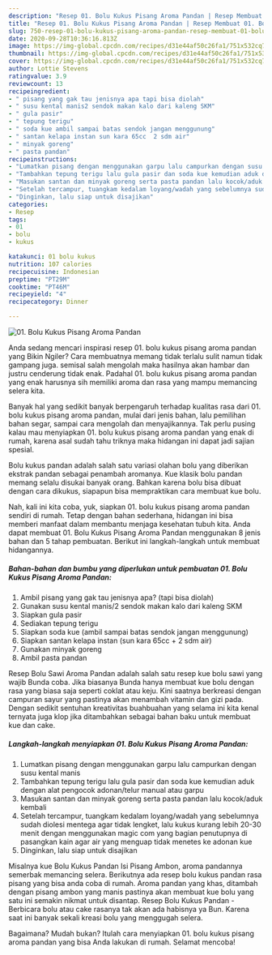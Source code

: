 ```yaml
---
description: "Resep 01. Bolu Kukus Pisang Aroma Pandan | Resep Membuat 01. Bolu Kukus Pisang Aroma Pandan Yang Lezat"
title: "Resep 01. Bolu Kukus Pisang Aroma Pandan | Resep Membuat 01. Bolu Kukus Pisang Aroma Pandan Yang Lezat"
slug: 750-resep-01-bolu-kukus-pisang-aroma-pandan-resep-membuat-01-bolu-kukus-pisang-aroma-pandan-yang-lezat
date: 2020-09-28T10:36:16.813Z
image: https://img-global.cpcdn.com/recipes/d31e44af50c26fa1/751x532cq70/01-bolu-kukus-pisang-aroma-pandan-foto-resep-utama.jpg
thumbnail: https://img-global.cpcdn.com/recipes/d31e44af50c26fa1/751x532cq70/01-bolu-kukus-pisang-aroma-pandan-foto-resep-utama.jpg
cover: https://img-global.cpcdn.com/recipes/d31e44af50c26fa1/751x532cq70/01-bolu-kukus-pisang-aroma-pandan-foto-resep-utama.jpg
author: Lottie Stevens
ratingvalue: 3.9
reviewcount: 13
recipeingredient:
- " pisang yang gak tau jenisnya apa tapi bisa diolah"
- " susu kental manis2 sendok makan kalo dari kaleng SKM"
- " gula pasir"
- " tepung terigu"
- " soda kue ambil sampai batas sendok jangan menggunung"
- " santan kelapa instan sun kara 65cc  2 sdm air"
- " minyak goreng"
- " pasta pandan"
recipeinstructions:
- "Lumatkan pisang dengan menggunakan garpu lalu campurkan dengan susu kental manis"
- "Tambahkan tepung terigu lalu gula pasir dan soda kue kemudian aduk dengan alat pengocok adonan/telur manual atau garpu"
- "Masukan santan dan minyak goreng serta pasta pandan lalu kocok/aduk kembali"
- "Setelah tercampur, tuangkam kedalam loyang/wadah yang sebelumnya sudah diolesi mentega agar tidak lengket, lalu kukus kurang lebih 20-30 menit dengan menggunakan magic com yang bagian penutupnya di pasangkan kain agar air yang menguap tidak menetes ke adonan kue"
- "Dinginkan, lalu siap untuk disajikan"
categories:
- Resep
tags:
- 01
- bolu
- kukus

katakunci: 01 bolu kukus 
nutrition: 107 calories
recipecuisine: Indonesian
preptime: "PT29M"
cooktime: "PT46M"
recipeyield: "4"
recipecategory: Dinner

---
```



![01. Bolu Kukus Pisang Aroma Pandan](https://img-global.cpcdn.com/recipes/d31e44af50c26fa1/751x532cq70/01-bolu-kukus-pisang-aroma-pandan-foto-resep-utama.jpg)

Anda sedang mencari inspirasi resep 01. bolu kukus pisang aroma pandan yang Bikin Ngiler? Cara membuatnya memang tidak terlalu sulit namun tidak gampang juga. semisal salah mengolah maka hasilnya akan hambar dan justru cenderung tidak enak. Padahal 01. bolu kukus pisang aroma pandan yang enak harusnya sih memiliki aroma dan rasa yang mampu memancing selera kita.

Banyak hal yang sedikit banyak berpengaruh terhadap kualitas rasa dari 01. bolu kukus pisang aroma pandan, mulai dari jenis bahan, lalu pemilihan bahan segar, sampai cara mengolah dan menyajikannya. Tak perlu pusing kalau mau menyiapkan 01. bolu kukus pisang aroma pandan yang enak di rumah, karena asal sudah tahu triknya maka hidangan ini dapat jadi sajian spesial.

Bolu kukus pandan adalah salah satu variasi olahan bolu yang diberikan ekstrak pandan sebagai penambah aromanya. Kue klasik bolu pandan memang selalu disukai banyak orang. Bahkan karena bolu bisa dibuat dengan cara dikukus, siapapun bisa mempraktikan cara membuat kue bolu.


Nah, kali ini kita coba, yuk, siapkan 01. bolu kukus pisang aroma pandan sendiri di rumah. Tetap dengan bahan sederhana, hidangan ini bisa memberi manfaat dalam membantu menjaga kesehatan tubuh kita. Anda dapat membuat 01. Bolu Kukus Pisang Aroma Pandan menggunakan 8 jenis bahan dan 5 tahap pembuatan. Berikut ini langkah-langkah untuk membuat hidangannya.

<!--inarticleads1-->

##### Bahan-bahan dan bumbu yang diperlukan untuk pembuatan 01. Bolu Kukus Pisang Aroma Pandan:

1. Ambil  pisang yang gak tau jenisnya apa? (tapi bisa diolah)
1. Gunakan  susu kental manis/2 sendok makan kalo dari kaleng SKM
1. Siapkan  gula pasir
1. Sediakan  tepung terigu
1. Siapkan  soda kue (ambil sampai batas sendok jangan menggunung)
1. Siapkan  santan kelapa instan (sun kara 65cc + 2 sdm air)
1. Gunakan  minyak goreng
1. Ambil  pasta pandan


Resep Bolu Sawi Aroma Pandan adalah salah satu resep kue bolu sawi yang wajib Bunda coba. Jika biasanya Bunda hanya membuat kue bolu dengan rasa yang biasa saja seperti coklat atau keju. Kini saatnya berkreasi dengan campuran sayur yang pastinya akan menambah vitamin dan gizi pada. Dengan sedikit sentuhan kreativitas buahbuahan yang selama ini kita kenal ternyata juga klop jika ditambahkan sebagai bahan baku untuk membuat kue dan cake. 

<!--inarticleads2-->

##### Langkah-langkah menyiapkan 01. Bolu Kukus Pisang Aroma Pandan:

1. Lumatkan pisang dengan menggunakan garpu lalu campurkan dengan susu kental manis
1. Tambahkan tepung terigu lalu gula pasir dan soda kue kemudian aduk dengan alat pengocok adonan/telur manual atau garpu
1. Masukan santan dan minyak goreng serta pasta pandan lalu kocok/aduk kembali
1. Setelah tercampur, tuangkam kedalam loyang/wadah yang sebelumnya sudah diolesi mentega agar tidak lengket, lalu kukus kurang lebih 20-30 menit dengan menggunakan magic com yang bagian penutupnya di pasangkan kain agar air yang menguap tidak menetes ke adonan kue
1. Dinginkan, lalu siap untuk disajikan


Misalnya kue Bolu Kukus Pandan Isi Pisang Ambon, aroma pandannya semerbak memancing selera. Berikutnya ada resep bolu kukus pandan rasa pisang yang bisa anda coba di rumah. Aroma pandan yang khas, ditambah dengan pisang ambon yang manis pastinya akan membuat kue bolu yang satu ini semakin nikmat untuk disantap. Resep Bolu Kukus Pandan - Berbicara bolu atau cake rasanya tak akan ada habisnya ya Bun. Karena saat ini banyak sekali kreasi bolu yang menggugah selera. 

Bagaimana? Mudah bukan? Itulah cara menyiapkan 01. bolu kukus pisang aroma pandan yang bisa Anda lakukan di rumah. Selamat mencoba!
